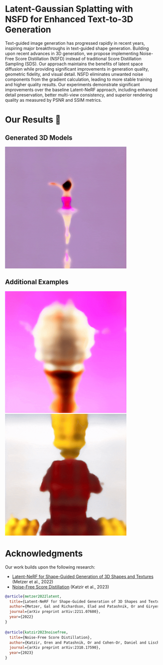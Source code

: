# **Latent-Gaussian Splatting with NSFD for Enhanced Text-to-3D Generation**

Text-guided image generation has progressed rapidly in recent years, inspiring major breakthroughs in text-guided shape generation. Building upon recent advances in 3D generation, we propose implementing Noise-Free Score Distillation (NSFD) instead of traditional Score Distillation Sampling (SDS). Our approach maintains the benefits of latent space diffusion while providing significant improvements in generation quality, geometric fidelity, and visual detail.
NSFD eliminates unwanted noise components from the gradient calculation, leading to more stable training and higher quality results.
Our experiments demonstrate significant improvements over the baseline Latent-NeRF approach, including enhanced detail preservation, better multi-view consistency, and superior rendering quality as measured by PSNR and SSIM metrics.

# Our Results 🎨
## Generated 3D Models

![Ballerina 3D Model](Ballerina.gif)

## Additional Examples

![Ice Cream 3D Model](ice_cream.gif)
![Lego man 3D Model](lego_man.gif)

# Acknowledgments

Our work builds upon the following research:

- [Latent-NeRF for Shape-Guided Generation of 3D Shapes and Textures](https://arxiv.org/abs/2211.07600) (Metzer et al., 2022)
- [Noise-Free Score Distillation](https://arxiv.org/abs/2310.17590) (Katzir et al., 2023)

```bibtex
@article{metzer2022latent,
  title={Latent-NeRF for Shape-Guided Generation of 3D Shapes and Textures},
  author={Metzer, Gal and Richardson, Elad and Patashnik, Or and Giryes, Raja and Cohen-Or, Daniel},
  journal={arXiv preprint arXiv:2211.07600},
  year={2022}
}

@article{katzir2023noisefree,
  title={Noise-Free Score Distillation},
  author={Katzir, Oren and Patashnik, Or and Cohen-Or, Daniel and Lischinski, Dani},
  journal={arXiv preprint arXiv:2310.17590},
  year={2023}
}
